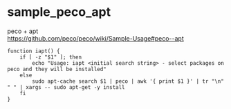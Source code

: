 # sample_peco_apt
peco + apt  
https://github.com/peco/peco/wiki/Sample-Usage#peco--apt

```
function iapt() {
    if [ -z "$1" ]; then
        echo "Usage: iapt <initial search string> - select packages on peco and they will be installed" 
    else 
        sudo apt-cache search $1 | peco | awk '{ print $1 }' | tr "\n" " " | xargs -- sudo apt-get -y install
    fi  
}
```
